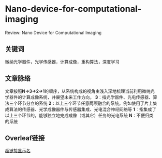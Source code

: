 # Nano-device-for-computational-imaging
Review: Nano Device for Computational Imaging

## 关键词
微纳光学器件，光学传感器，计算成像，重构算法，深度学习

## 文章脉络
文章按照**N$\to$3$\to$2$\to$1**的顺序，从系统构成的视角由浅入深地梳理当前利用微纳光学器件的计算成像系统，并展望未来工作方向。
**3**：指光学器件、光电传感器、算法三个环节分立的系统
**2**：以上三个环节任意两项融合的系统，例如使用了片上集成算法的传感器、光学成像器件与传感器集成、光电混合神经网络等
**1**：指集成了以上三个环节的，能够独立地完成成像（或其它）任务的光电系统
**N**：不便归类的系统

## Overleaf链接
[超链接显示名](www.baidu.com)
